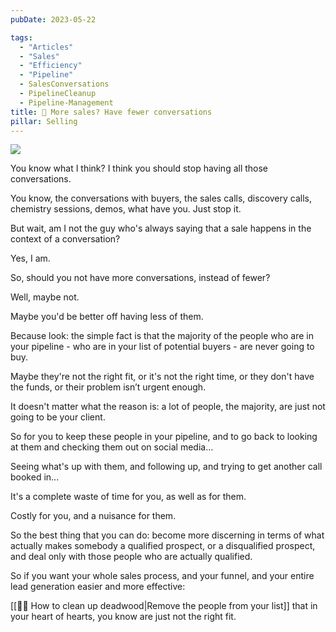 ```yaml
---
pubDate: 2023-05-22

tags:
  - "Articles"
  - "Sales"
  - "Efficiency"
  - "Pipeline"
  - SalesConversations
  - PipelineCleanup
  - Pipeline-Management
title: 📄 More sales? Have fewer conversations
pillar: Selling
---
```


![](Media/SalesFlowCoach.app_More-sales-stop-having-all-those-conversations_MartinStellar.jpeg)

You know what I think? I think you should stop having all those conversations.

You know, the conversations with buyers, the sales calls, discovery calls, chemistry sessions, demos, what have you. Just stop it.

But wait, am I not the guy who's always saying that a sale happens in the context of a conversation?

Yes, I am.

So, should you not have more conversations, instead of fewer?

Well, maybe not.

Maybe you'd be better off having less of them.

Because look: the simple fact is that the majority of the people who are in your pipeline - who are in your list of potential buyers - are never going to buy.

Maybe they're not the right fit, or it's not the right time, or they don't have the funds, or their problem isn’t urgent enough.

It doesn't matter what the reason is: a lot of people, the majority, are just not going to be your client.

So for you to keep these people in your pipeline, and to go back to looking at them and checking them out on social media...

Seeing what's up with them, and following up, and trying to get another call booked in...

It's a complete waste of time for you, as well as for them.

Costly for you, and a nuisance for them.

So the best thing that you can do: become more discerning in terms of what actually makes somebody a qualified prospect, or a disqualified prospect, and deal only with those people who are actually qualified.

So if you want your whole sales process, and your funnel, and your entire lead generation easier and more effective:

[[👨‍🎓 How to clean up deadwood|Remove the people from your list]] that in your heart of hearts, you know are just not the right fit.
